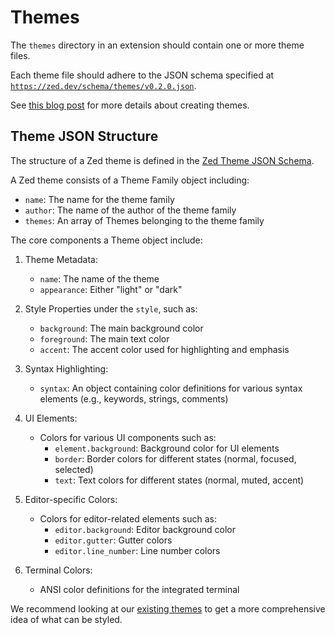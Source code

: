 # Themes

The `themes` directory in an extension should contain one or more theme files.

Each theme file should adhere to the JSON schema specified at [`https://zed.dev/schema/themes/v0.2.0.json`](https://zed.dev/schema/themes/v0.2.0.json).

See [this blog post](https://zed.dev/blog/user-themes-now-in-preview) for more details about creating themes.

## Theme JSON Structure

The structure of a Zed theme is defined in the [Zed Theme JSON Schema](https://zed.dev/schema/themes/v0.2.0.json).

A Zed theme consists of a Theme Family object including:

- `name`: The name for the theme family
- `author`: The name of the author of the theme family
- `themes`: An array of Themes belonging to the theme family

The core components a Theme object include:

1. Theme Metadata:

   - `name`: The name of the theme
   - `appearance`: Either "light" or "dark"

2. Style Properties under the `style`, such as:

   - `background`: The main background color
   - `foreground`: The main text color
   - `accent`: The accent color used for highlighting and emphasis

3. Syntax Highlighting:

   - `syntax`: An object containing color definitions for various syntax elements (e.g., keywords, strings, comments)

4. UI Elements:

   - Colors for various UI components such as:
     - `element.background`: Background color for UI elements
     - `border`: Border colors for different states (normal, focused, selected)
     - `text`: Text colors for different states (normal, muted, accent)

5. Editor-specific Colors:

   - Colors for editor-related elements such as:
     - `editor.background`: Editor background color
     - `editor.gutter`: Gutter colors
     - `editor.line_number`: Line number colors

6. Terminal Colors:
   - ANSI color definitions for the integrated terminal

We recommend looking at our [existing themes](https://tvv.tw/https://github.com/zed-industries/zed/tree/main/assets/themes) to get a more comprehensive idea of what can be styled.
